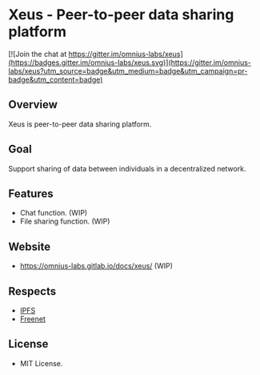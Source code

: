 # Xeus - Peer-to-peer data sharing platform

[![Join the chat at https://gitter.im/omnius-labs/xeus](https://badges.gitter.im/omnius-labs/xeus.svg)](https://gitter.im/omnius-labs/xeus?utm_source=badge&utm_medium=badge&utm_campaign=pr-badge&utm_content=badge)

## Overview

Xeus is peer-to-peer data sharing platform.

## Goal

Support sharing of data between individuals in a decentralized network.

## Features

+ Chat function. (WIP)
+ File sharing function. (WIP)

## Website

+ <https://omnius-labs.gitlab.io/docs/xeus/> (WIP)

## Respects

+ [IPFS](https://github.com/ipfs)
+ [Freenet](https://github.com/Freenet)

## License

+ MIT License.